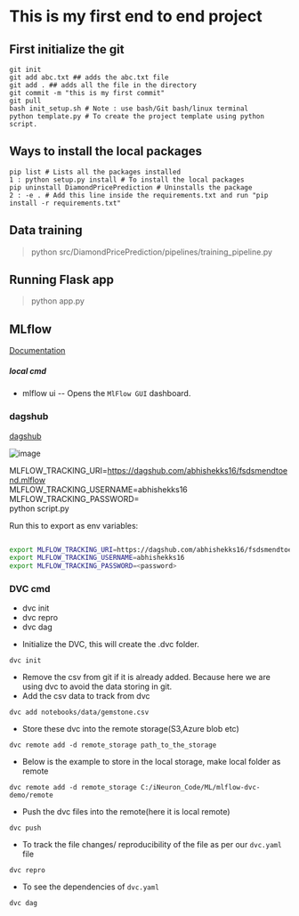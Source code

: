 # This is my first end to end project

## First initialize the git
```
git init     
git add abc.txt ## adds the abc.txt file     
git add . ## adds all the file in the directory    
git commit -m "this is my first commit"  
git pull     
bash init_setup.sh # Note : use bash/Git bash/linux terminal
python template.py # To create the project template using python script.
```

## Ways to install the local packages
```
pip list # Lists all the packages installed
1 : python setup.py install # To install the local packages
pip uninstall DiamondPricePrediction # Uninstalls the package
2 : -e . # Add this line inside the requirements.txt and run "pip install -r requirements.txt"
```

## Data training 
> python src/DiamondPricePrediction/pipelines/training_pipeline.py

## Running Flask app
> python app.py



## MLflow

[Documentation](https://mlflow.org/docs/latest/index.html)


##### local cmd
- mlflow ui -- Opens the `MlFlow GUI` dashboard.

### dagshub
[dagshub](https://dagshub.com/)

![image](https://github.com/abhishekks16/fsdsmendtoend/assets/133478875/468f8cae-a014-4ec7-bef2-b90288ec14ce)

MLFLOW_TRACKING_URI=https://dagshub.com/abhishekks16/fsdsmendtoend.mlflow \
MLFLOW_TRACKING_USERNAME=abhishekks16 \
MLFLOW_TRACKING_PASSWORD=<password> \
python script.py

Run this to export as env variables:

```bash

export MLFLOW_TRACKING_URI=https://dagshub.com/abhishekks16/fsdsmendtoend.mlflow
export MLFLOW_TRACKING_USERNAME=abhishekks16
export MLFLOW_TRACKING_PASSWORD=<password>

```


### DVC cmd
- dvc init
- dvc repro
- dvc dag

* Initialize the DVC, this will create the .dvc folder.
```
dvc init
```

* Remove the csv from git if it is already added. Because here we are using dvc to avoid the data storing in git.
* Add the csv data to track from dvc
```
dvc add notebooks/data/gemstone.csv
```
* Store these dvc into the remote storage(S3,Azure blob etc)
```
dvc remote add -d remote_storage path_to_the_storage
```
* Below is the example to store in the local storage, make local folder as remote
```
dvc remote add -d remote_storage C:/iNeuron_Code/ML/mlflow-dvc-demo/remote
```
* Push the dvc files into the remote(here it is local remote)
```
dvc push
```
* To track the file changes/ reproducibility of the file as per our `dvc.yaml` file
```
dvc repro
```
* To see the dependencies of `dvc.yaml`
```
dvc dag
```
